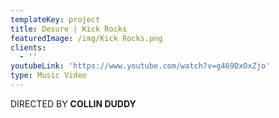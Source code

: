 ```yaml
---
templateKey: project
title: Desure | Kick Rocks
featuredImage: /img/Kick Rocks.png
clients:
  - ''
youtubeLink: 'https://www.youtube.com/watch?v=g469DxOxZjo'
type: Music Video
---
```

DIRECTED BY **COLLIN DUDDY**
